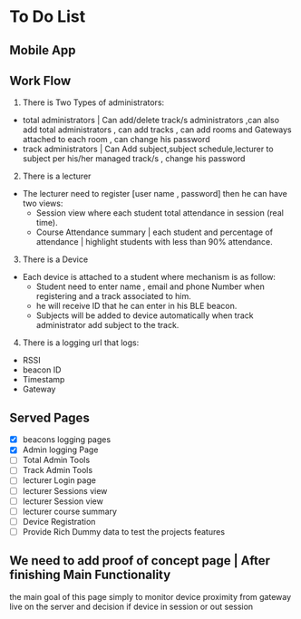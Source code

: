 # To Do List
## Mobile App
## Work Flow

1. There is Two Types of administrators:
  * total administrators | Can add/delete track/s administrators ,can also add total administrators , can add tracks , can add rooms and Gateways attached to each room , can change his password
  * track administrators | Can Add subject,subject schedule,lecturer to subject per his/her managed track/s , change his password
2. There is a lecturer
  * The lecturer need to register [user name ,  password] then he can have two views:
    * Session view where each student total attendance in session (real time).
    * Course Attendance summary | each student and percentage of attendance | highlight students with less than 90% attendance.
3. There is a Device
  * Each device is attached to a student where mechanism is as follow:
    * Student need to enter name , email and phone Number when registering and a track associated to him.
    * he will receive ID that he can enter in his BLE beacon.
    * Subjects will be added to device automatically when track administrator add subject to the track.
4. There is a logging url that logs:
  * RSSI
  * beacon ID
  * Timestamp
  * Gateway

## Served Pages
- [x] beacons logging pages   
- [X] Admin logging Page      
- [ ] Total Admin Tools      
- [ ] Track Admin Tools      
- [ ] lecturer Login page    
- [ ] lecturer Sessions view
- [ ] lecturer Session view  
- [ ] lecturer course summary
- [ ] Device Registration    
- [ ] Provide Rich Dummy data to test the projects features

## We need to add proof of concept page | After finishing Main Functionality

the main goal of this page simply to monitor device proximity from gateway live on the server and decision if device in session or out session
